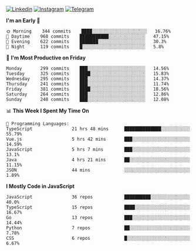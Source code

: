 [![Linkedin](https://img.shields.io/badge/-Archie-blue?style=flat-square&labelColor=gray&logo=Linkedin&logoColor=white&link=https://www.linkedin.com/in/archisdi)](https://www.linkedin.com/in/archisdi)
[![Instagram](https://img.shields.io/badge/-@archisdi-orange?style=flat-square&labelColor=gray&logo=Instagram&logoColor=white&link=https://www.instagram.com/archisdi)](https://www.instagram.com/archisdi)
[![Telegram](https://img.shields.io/badge/-aai-informational?style=flat-square&labelColor=gray&logo=telegram&logoColor=white&link=https://t.me/archisdi)](https://t.me/archisdi)

<!--START_SECTION:waka-->
**I'm an Early 🐤** 

```text
🌞 Morning    344 commits    ████░░░░░░░░░░░░░░░░░░░░░   16.76% 
🌆 Daytime    968 commits    ███████████░░░░░░░░░░░░░░   47.15% 
🌃 Evening    622 commits    ███████░░░░░░░░░░░░░░░░░░   30.3% 
🌙 Night      119 commits    █░░░░░░░░░░░░░░░░░░░░░░░░   5.8%

```
📅 **I'm Most Productive on Friday** 

```text
Monday       299 commits    ███░░░░░░░░░░░░░░░░░░░░░░   14.56% 
Tuesday      325 commits    ████░░░░░░░░░░░░░░░░░░░░░   15.83% 
Wednesday    295 commits    ███░░░░░░░░░░░░░░░░░░░░░░   14.37% 
Thursday     241 commits    ███░░░░░░░░░░░░░░░░░░░░░░   11.74% 
Friday       381 commits    ████░░░░░░░░░░░░░░░░░░░░░   18.56% 
Saturday     264 commits    ███░░░░░░░░░░░░░░░░░░░░░░   12.86% 
Sunday       248 commits    ███░░░░░░░░░░░░░░░░░░░░░░   12.08%

```


📊 **This Week I Spent My Time On** 

```text
💬 Programming Languages: 
TypeScript               21 hrs 48 mins      ██████████████░░░░░░░░░░░   55.79% 
Vue.js                   5 hrs 42 mins       ███░░░░░░░░░░░░░░░░░░░░░░   14.59% 
JavaScript               5 hrs 7 mins        ███░░░░░░░░░░░░░░░░░░░░░░   13.1% 
Java                     4 hrs 21 mins       ██░░░░░░░░░░░░░░░░░░░░░░░   11.15% 
JSON                     44 mins             ░░░░░░░░░░░░░░░░░░░░░░░░░   1.89%

```

**I Mostly Code in JavaScript** 

```text
JavaScript               36 repos            ██████████░░░░░░░░░░░░░░░   40.0% 
TypeScript               15 repos            ████░░░░░░░░░░░░░░░░░░░░░   16.67% 
Go                       13 repos            ███░░░░░░░░░░░░░░░░░░░░░░   14.44% 
Python                   7 repos             ██░░░░░░░░░░░░░░░░░░░░░░░   7.78% 
CSS                      6 repos             █░░░░░░░░░░░░░░░░░░░░░░░░   6.67%

```



<!--END_SECTION:waka-->